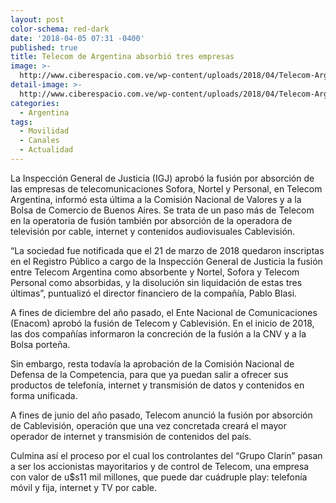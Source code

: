 ```yaml
---
layout: post
color-schema: red-dark
date: '2018-04-05 07:31 -0400'
published: true
title: Telecom de Argentina absorbió tres empresas
image: >-
  http://www.ciberespacio.com.ve/wp-content/uploads/2018/04/Telecom-Argentina.jpg
detail-image: >-
  http://www.ciberespacio.com.ve/wp-content/uploads/2018/04/Telecom-Argentina.jpg
categories:
  - Argentina
tags:
  - Movilidad
  - Canales
  - Actualidad
---
```

La Inspección General de Justicia (IGJ) aprobó la fusión por absorción de las empresas de telecomunicaciones Sofora, Nortel y Personal, en Telecom Argentina, informó esta última a la Comisión Nacional de Valores y a la Bolsa de Comercio de Buenos Aires. Se trata de un paso más de Telecom en la operatoria de fusión también por absorción de la operadora de televisión por cable, internet y contenidos audiovisuales Cablevisión.

“La sociedad fue notificada que el 21 de marzo de 2018 quedaron inscriptas en el Registro Público a cargo de la Inspección General de Justicia la fusión entre Telecom Argentina como absorbente y Nortel, Sofora y Telecom Personal como absorbidas, y la disolución sin liquidación de estas tres últimas”, puntualizó el director financiero de la compañía, Pablo Blasi.

A fines de diciembre del año pasado, el Ente Nacional de Comunicaciones (Enacom) aprobó la fusión de Telecom y Cablevisión. En el inicio de 2018, las dos compañías informaron la concreción de la fusión a la CNV y a la Bolsa porteña. 

Sin embargo, resta todavía la aprobación de la Comisión Nacional de Defensa de la Competencia, para que ya puedan salir a ofrecer sus productos de telefonía, internet y transmisión de datos y contenidos en forma unificada.

A fines de junio del año pasado, Telecom anunció la fusión por absorción de Cablevisión, operación que una vez concretada creará el mayor operador de internet y transmisión de contenidos del país.

Culmina así el proceso por el cual los controlantes del “Grupo Clarín” pasan a ser los accionistas mayoritarios y de control de Telecom, una empresa con valor de u$s11 mil millones, que puede dar cuádruple play: telefonía móvil y fija, internet y TV por cable.